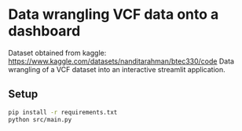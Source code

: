 # Data wrangling VCF data onto a dashboard

Dataset obtained from kaggle: https://www.kaggle.com/datasets/nanditarahman/btec330/code
Data wrangling of a VCF dataset into an interactive streamlit application.

## Setup
```bash
pip install -r requirements.txt
python src/main.py